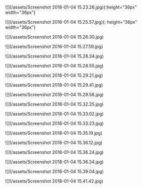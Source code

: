 ![](/assets/Screenshot 2018-01-04 15.23.26.jpg){:height="36px" width="36px"}

![](/assets/Screenshot 2018-01-04 15.25.57.jpg){: height="36px" width="36px"}

![](/assets/Screenshot 2018-01-04 15.26.30.jpg)

![](/assets/Screenshot 2018-01-04 15.27.59.jpg)

![](/assets/Screenshot 2018-01-04 15.28.34.jpg)

![](/assets/Screenshot 2018-01-04 15.28.55.jpg)

![](/assets/Screenshot 2018-01-04 15.29.21.jpg)

![](/assets/Screenshot 2018-01-04 15.29.41.jpg)

![](/assets/Screenshot 2018-01-04 15.29.58.jpg)

![](/assets/Screenshot 2018-01-04 15.32.25.jpg)

![](/assets/Screenshot 2018-01-04 15.33.02.jpg)

![](/assets/Screenshot 2018-01-04 15.33.23.jpg)

![](/assets/Screenshot 2018-01-04 15.35.19.jpg)

![](/assets/Screenshot 2018-01-04 15.36.12.jpg)

![](/assets/Screenshot 2018-01-04 15.36.24.jpg)

![](/assets/Screenshot 2018-01-04 15.36.34.jpg)

![](/assets/Screenshot 2018-01-04 15.39.04.jpg)

![](/assets/Screenshot 2018-01-04 15.41.42.jpg)
